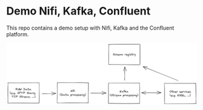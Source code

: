 # Demo Nifi, Kafka, Confluent

This repo contains a demo setup with Nifi, Kafka and the Confluent platform.

![Overview](images/overview.png)
